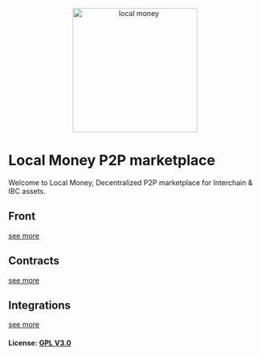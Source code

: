 <p align="center">
  <a href="http://localp2p.money/">
    <img alt="local money" src="https://user-images.githubusercontent.com/92374012/156565929-f32e8186-c354-4454-840d-a8e3107c063d.png" width="248">
  </a>
</p>

# Local Money P2P marketplace
Welcome to Local Money, Decentralized P2P marketplace for Interchain & IBC assets.

## Front
[see more](vue-front/README.md)

## Contracts
[see more](contracts/README.md)

## Integrations
[see more](testsuite/README.md)


#### License: [GPL V3.0](LICENSE)